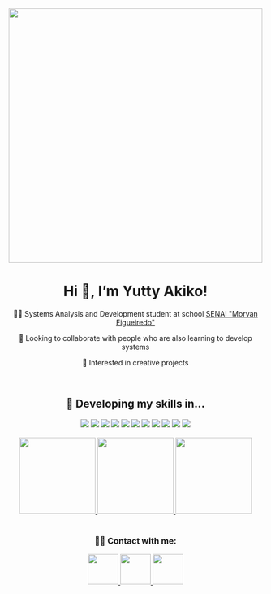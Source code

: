 <div align="center">
<img src="https://media.tenor.com/4ryx66tWEhcAAAAd/pixel-study.gif" width="500px">

<h1>Hi 👋, I’m Yutty Akiko!</h1>

<p>👨‍🎓 Systems Analysis and Development student at school <a href="https://mooca.sp.senai.br/">SENAI "Morvan Figueiredo"</a></p>
<p>💞️ Looking to collaborate with people who are also learning to develop systems</p>
<p>👀 Interested in creative projects</p>


<br>

<h2>🚀 Developing my skills in...</h2>

<div>
  <img src="https://img.shields.io/badge/HTML5-E34F26?style=for-the-badge&logo=html5&logoColor=white"><!-- HTML5 -->
  <img src="https://img.shields.io/badge/CSS3-1572B6?style=for-the-badge&logo=css3&logoColor=white"><!-- CSS3 -->
  <img src="https://img.shields.io/badge/JavaScript-F7DF1E?style=for-the-badge&logo=javascript&logoColor=black"><!-- JavaScript -->
  <img src="https://img.shields.io/badge/Node.js-43853D?style=for-the-badge&logo=node.js&logoColor=white"><!-- Node.js -->
  <img src="https://img.shields.io/badge/Python-3776AB?style=for-the-badge&logo=python&logoColor=white"><!-- Python -->
  <img src="https://img.shields.io/badge/Java-ED8B00?style=for-the-badge&logo=openjdk&logoColor=white"><!-- Java -->
  <img src="https://img.shields.io/badge/Angular-DD0031?style=for-the-badge&logo=angular&logoColor=white"><!-- Angular -->
  <img src="https://img.shields.io/badge/Google_Cloud-4285F4?style=for-the-badge&logo=google-cloud&logoColor=white"><!-- Google Cloud -->
  <img src="https://img.shields.io/badge/Amazon_AWS-FF9900?style=for-the-badge&logo=amazonaws&logoColor=white"><!-- Amazon AWS -->
  <img src="https://img.shields.io/badge/microsoft%20azure-0089D6?style=for-the-badge&logo=microsoft-azure&logoColor=white"><!-- Microsoft Azure -->
  <img src="https://img.shields.io/badge/Figma-F24E1E?style=for-the-badge&logo=figma&logoColor=white"><!-- Figma -->
</div>

<br>

<div align="center">
  <a href="https://github.com/YuttyAkiko">
    <img height="150em" src="https://github-readme-stats.vercel.app/api?username=YuttyAkiko&show_icons=true&theme=dracula&include_all_commits=true&count_private=true"/>
    <img height="150em" src="https://github-readme-stats.vercel.app/api/top-langs/?username=YuttyAkiko&layout=compact&langs_count=7&theme=dracula"/>
  </a>
  <img src="https://im2.ezgif.com/tmp/ezgif-2-7ff4001872.gif" width="150px">
</div>

<br>
 
<h3>🙋‍♀️ Contact with me: </h3>

  <nav>
    <a href="https://www.linkedin.com/in/yutty-akiko/" target="_blank"><!-- LinkedIn -->
      <img src="https://img.icons8.com/?size=512&id=MR3dZdlA53te&format=png" width="60px">
    </a>
    <a href="https://www.instagram.com/yutty.tk/" target="_blank"><!-- Instagram -->
      <img src="https://img.icons8.com/?size=512&id=nj0Uj45LGUYh&format=png" width="60px">
    </a>
    <a href="mailto:yutty.akiko@gmail.com"><!-- Gmail -->
      <img src="https://img.icons8.com/?size=512&id=eFPBXQop6V2m&format=png" width="60px">
    </a>
  </nav>
</div>
